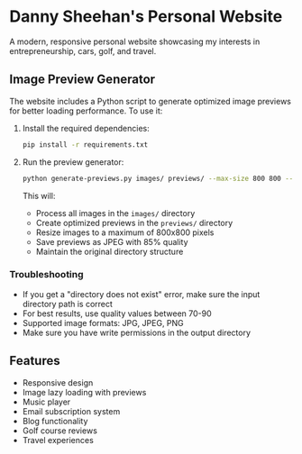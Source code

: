 # Danny Sheehan's Personal Website

A modern, responsive personal website showcasing my interests in entrepreneurship, cars, golf, and travel.

## Image Preview Generator

The website includes a Python script to generate optimized image previews for better loading performance. To use it:

1. Install the required dependencies:
   ```bash
   pip install -r requirements.txt
   ```

2. Run the preview generator:
   ```bash
   python generate-previews.py images/ previews/ --max-size 800 800 --quality 85
   ```

   This will:
   - Process all images in the `images/` directory
   - Create optimized previews in the `previews/` directory
   - Resize images to a maximum of 800x800 pixels
   - Save previews as JPEG with 85% quality
   - Maintain the original directory structure

### Troubleshooting

- If you get a "directory does not exist" error, make sure the input directory path is correct
- For best results, use quality values between 70-90
- Supported image formats: JPG, JPEG, PNG
- Make sure you have write permissions in the output directory

## Features

- Responsive design
- Image lazy loading with previews
- Music player
- Email subscription system
- Blog functionality
- Golf course reviews
- Travel experiences
